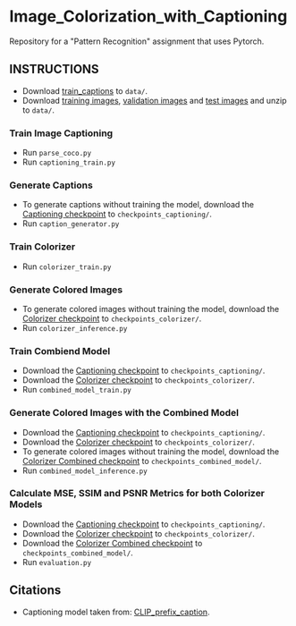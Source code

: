 # Image_Colorization_with_Captioning
Repository for a "Pattern Recognition" assignment that uses Pytorch.

## INSTRUCTIONS
- Download [train_captions](https://drive.google.com/file/d/1D3EzUK1d1lNhD2hAvRiKPThidiVbP2K_/view?usp=sharing) to `data/`.
- Download [training images](http://images.cocodataset.org/zips/train2014.zip), [validation images](http://images.cocodataset.org/zips/val2014.zip) and [test images](https://drive.google.com/file/d/1UBZmizwIS_wNYljEdnsLs3Q5f4kwc62p/view?usp=share_link) and unzip to `data/`.

### Train Image Captioning
- Run `parse_coco.py`
- Run `captioning_train.py`

### Generate Captions
- To generate captions without training the model, download the [Captioning checkpoint](https://drive.google.com/file/d/1tP76-ii6Llcaqd7DqTtBa0Fpk2rETIX3/view?usp=share_link) to `checkpoints_captioning/`.
- Run `caption_generator.py`

### Train Colorizer
- Run `colorizer_train.py`

### Generate Colored Images
- To generate colored images without training the model, download the [Colorizer checkpoint](https://drive.google.com/file/d/1jzI9pW4Izdu_0U1LBp12I25P_6pI_OUZ/view?usp=share_link) to `checkpoints_colorizer/`.
- Run `colorizer_inference.py`

### Train Combiend Model
- Download the [Captioning checkpoint](https://drive.google.com/file/d/1tP76-ii6Llcaqd7DqTtBa0Fpk2rETIX3/view?usp=share_link) to `checkpoints_captioning/`.
- Download the [Colorizer checkpoint](https://drive.google.com/file/d/1jzI9pW4Izdu_0U1LBp12I25P_6pI_OUZ/view?usp=share_link) to `checkpoints_colorizer/`.
- Run `combined_model_train.py`

### Generate Colored Images with the Combined Model
- Download the [Captioning checkpoint](https://drive.google.com/file/d/1tP76-ii6Llcaqd7DqTtBa0Fpk2rETIX3/view?usp=share_link) to `checkpoints_captioning/`.
- Download the [Colorizer checkpoint](https://drive.google.com/file/d/1jzI9pW4Izdu_0U1LBp12I25P_6pI_OUZ/view?usp=share_link) to `checkpoints_colorizer/`.
- To generate colored images without training the model, download the [Colorizer Combined checkpoint](https://drive.google.com/file/d/1SYza54vm13bc2fZkwlyWYn6MBGlHLA9_/view?usp=share_link) to `checkpoints_combined_model/`.
- Run `combined_model_inference.py`

### Calculate MSE, SSIM and PSNR Metrics for both Colorizer Models
- Download the [Captioning checkpoint](https://drive.google.com/file/d/1tP76-ii6Llcaqd7DqTtBa0Fpk2rETIX3/view?usp=share_link) to `checkpoints_captioning/`.
- Download the [Colorizer checkpoint](https://drive.google.com/file/d/1jzI9pW4Izdu_0U1LBp12I25P_6pI_OUZ/view?usp=share_link) to `checkpoints_colorizer/`.
- Download the [Colorizer Combined checkpoint](https://drive.google.com/file/d/1SYza54vm13bc2fZkwlyWYn6MBGlHLA9_/view?usp=share_link) to `checkpoints_combined_model/`.
- Run `evaluation.py`


## Citations
- Captioning model taken from: [CLIP_prefix_caption](https://github.com/rmokady/CLIP_prefix_caption).
